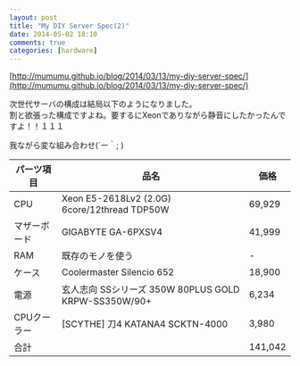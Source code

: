 ```yaml
---
layout: post
title: "My DIY Server Spec(2)"
date: 2014-05-02 18:10
comments: true
categories: [hardware]
---
```

[http://mumumu.github.io/blog/2014/03/13/my-diy-server-spec/](http://mumumu.github.io/blog/2014/03/13/my-diy-server-spec/)

次世代サーバの構成は結局以下のようになりました。  
割と欲張った構成ですよね。要するにXeonでありながら静音にしたかったんですよ！！１１１  

我ながら変な組み合わせ(´ー｀; )

パーツ項目 | 品名 | 価格
--------- | --- | -------
CPU       | Xeon E5-2618Lv2 (2.0G) 6core/12thread TDP50W | 69,929
マザーボード | GIGABYTE GA-6PXSV4 | 41,999
RAM        | 既存のモノを使う | -
ケース      | Coolermaster Silencio 652 | 18,900
電源       | 玄人志向 SSシリーズ 350W 80PLUS GOLD KRPW-SS350W/90+ | 6,234
CPUクーラー |  [SCYTHE] 刀4 KATANA4 SCKTN-4000 | 3,980
合計       |                                  | 141,042
